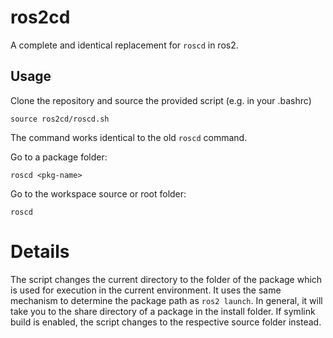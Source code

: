 # ros2cd
A complete and identical replacement for `roscd` in ros2.

## Usage
Clone the repository and source the provided script (e.g. in your .bashrc)
```
source ros2cd/roscd.sh
```

The command works identical to the old `roscd` command.

Go to a package folder:
```
roscd <pkg-name>
```
Go to the workspace source or root folder:
```
roscd
````

# Details
The script changes the current directory to the folder of the package which is used for execution in the current environment. It uses the same mechanism to determine the package path as `ros2 launch`. In general, it will take you to the share directory of a package in the install folder. If symlink build is enabled, the script changes to the respective source folder instead.


